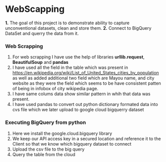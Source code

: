 # WebScapping

**1.** The goal of this project is to demonstrate ability to capture unconventional datasets, clean and store them.
**2.** Connect to BigQuery DataSet and querry the data from it. 


### Web Scrapping 
1. For web scrapping I have use the help of libraries **urllib.request**, **BeautifulSoup** and **pandas**
2. I have used all the field in the table which was present in https://en.wikipedia.org/wiki/List_of_United_States_cities_by_population as well as added additional two field which are Mayou name, and city website as they were the field which seems to be have consistent patten of being in infobox of city wikipedia page.
3. I have same colums data show similar pattern in whih that data was present.
4. I have used pandas to convert out python dictionary formated data into cvs file which we later upload to google cloud bigquerry dataset 

### Executing BigQuery from python 
1. Here we install the google.cloud.bigquery library
2. We keep our API access key in a secured location and reference it to the Client so that we know which bigquery dataset to connect 
3. Upload the csv file to the big query
4. Query the table from the cloud
